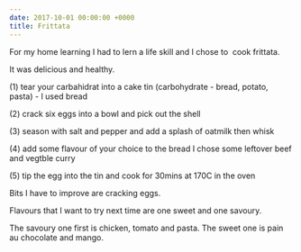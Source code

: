 ```yaml
---
date: 2017-10-01 00:00:00 +0000
title: Frittata
---
```



For my home learning I had to lern a life skill and I chose to  cook frittata.

It was delicious and healthy.

(1) tear your carbahidrat into a cake tin (carbohydrate - bread, potato, pasta) - I used bread

(2) crack six eggs into a bowl and pick out the shell

(3) season with salt and pepper and add a splash of oatmilk then whisk

(4) add some flavour of your choice to the bread I chose some leftover beef and vegtble curry

(5) tip the egg into the tin and cook for 30mins at 170C in the oven

Bits I have to improve are cracking eggs.

Flavours that I want to try next time are one sweet and one savoury.

The savoury one first is chicken, tomato and pasta. The sweet one is pain au chocolate and mango.